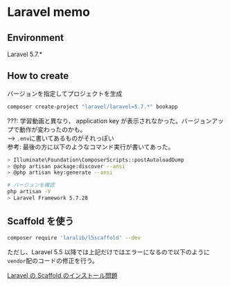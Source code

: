 # Laravel memo

## Environment

Laravel 5.7.\*

## How to create

バージョンを指定してプロジェクトを生成

```sh
composer create-project "laravel/laravel=5.7.*" bookapp
```

???: 学習動画と異なり、 application key が表示されなかった。バージョンアップで動作が変わったのかも。  
--> `.env`に書いてあるものがそれっぽい  
参考: 最後の方に以下のようなコマンド実行が書いてあった。

```sh
> Illuminate\Foundation\ComposerScripts::postAutoloadDump
> @php artisan package:discover --ansi
> @php artisan key:generate --ansi
```

```sh
# バージョンを確認
php artisan -V
> Laravel Framework 5.7.28
```

## Scaffold を使う

```sh
composer require 'laralib/l5scaffold' --dev
```

ただし、Laravel 5.5 以降では上記だけではエラーになるので以下のように`vendor`配のコードの修正を行う。

[Laravel の Scaffold のインストール問題](https://qiita.com/masahirok_jp/items/f4efcf9f8b518c2be7b0)
